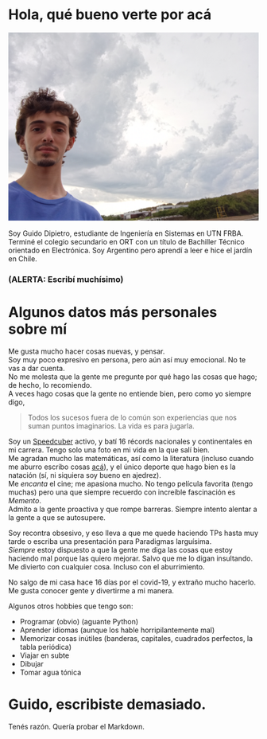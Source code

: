 # Hola, qué bueno verte por acá

![error, mucha facha para una foto](/IMG_20191208_183312.jpg)

Soy Guido Dipietro, estudiante de Ingeniería en Sistemas en UTN FRBA.
Terminé el colegio secundario en ORT con un título de Bachiller Técnico orientado en Electrónica.
Soy Argentino pero aprendí a leer e hice el jardín en Chile.

### (ALERTA: Escribí muchísimo)  

# Algunos datos más personales sobre mí

Me gusta mucho hacer cosas nuevas, y pensar.  
Soy muy poco expresivo en persona, pero aún así muy emocional. No te vas a dar cuenta.  
No me molesta que la gente me pregunte por qué hago las cosas que hago; de hecho, lo recomiendo.  
A veces hago cosas que la gente no entiende bien, pero como yo siempre digo,  

> Todos los sucesos fuera de lo común son experiencias que nos suman puntos imaginarios. La vida es para jugarla.

Soy un [Speedcuber](https://www.worldcubeassociation.org/persons/2013DIPI01) activo, y batí 16 récords nacionales y continentales en mi carrera. 
Tengo solo una foto en mi vida en la que salí bien.   
Me agradan mucho las matemáticas, así como la literatura (incluso cuando me aburro escribo cosas [acá](http://laspreguntasdeguido.blogspot.com/?m=1)), y el único deporte que hago bien es la natación (sí, ni siquiera soy bueno en ajedrez).  
Me *encanta* el cine; me apasiona mucho. No tengo película favorita (tengo muchas) pero una que siempre recuerdo con increíble fascinación es _Memento_.  
Admito a la gente proactiva y que rompe barreras. Siempre intento alentar a la gente a que se autosupere.  

Soy recontra obsesivo, y eso lleva a que me quede haciendo TPs hasta muy tarde o escriba una presentación para Paradigmas larguísima.  
*Siempre* estoy dispuesto a que la gente me diga las cosas que estoy haciendo mal porque las quiero mejorar. Salvo que me lo digan insultando.  
Me divierto con cualquier cosa. Incluso con el aburrimiento.  

No salgo de mi casa hace 16 días por el covid-19, y extraño mucho hacerlo.  
Me gusta conocer gente y divertirme a mi manera.  

Algunos otros hobbies que tengo son:
- Programar (obvio) (aguante Python)
- Aprender idiomas (aunque los hable horripilantemente mal)
- Memorizar cosas inútiles (banderas, capitales, cuadrados perfectos, la tabla periódica)
- Viajar en subte
- Dibujar
- Tomar agua tónica

# Guido, escribiste demasiado.
Tenés razón. Quería probar el Markdown.  
